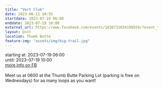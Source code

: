 ```yaml
---
title: "Vert Club"
date: 2023-06-11 10:55
startdate: 2023-07-19 06:00
enddate: 2023-07-19 10:00
external_url: https://www.facebook.com/events/1038732034199559/?event_time_id=1038732080866221
layout: post
location: Thumb Butte
feature-img: "assets/img/big-trail.jpg"
---
```


starting at: 2023-07-19 06:00<br>until: 2023-07-19 10:00<br><a href="https://www.facebook.com/events/1038732034199559/?event_time_id=1038732080866221">more info on FB</a><br><br>Meet us at 0600 at the Thumb Butte Parking Lot (parking is free on Wednesdays) for as many loops as you want! <br>
  <br>
  
